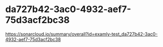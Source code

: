 # da727b42-3ac0-4932-aef7-75d3acf2bc38
https://sonarcloud.io/summary/overall?id=examly-test_da727b42-3ac0-4932-aef7-75d3acf2bc38
